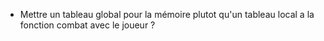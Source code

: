 - Mettre un tableau global pour la mémoire plutot qu'un tableau local a la fonction combat avec le joueur ?